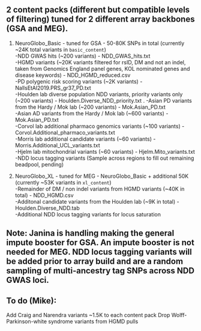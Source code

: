 ## 2 content packs (different but compatible levels of filtering) tuned for 2 different array backbones (GSA and MEG).

1. NeuroGlobo_Basic - tuned for GSA - 50-80K SNPs in total (currently ~24K total variants in ```basic_content```)  
-NDD GWAS hits (~200 variants) - NDD_GWAS_hits.txt   
-HGMD variants (~20K variants filtered for rsID, DM and not an indel, taken from Genomics England panel genes, KOL nominated genes and disease keywords) - NDD_HGMD_reduced.csv  
-PD polygenic risk scoring variants (~2K variants) - NallsEtAl2019.PRS_gr37_PD.txt  
-Houlden lab diverse population NDD variants, priority variants only (~200 variants) - Houlden.Diverse_NDD_priority.txt . 
-Asian PD variants from the Hardy / Mok lab (~200 variants) - Mok.Asian_PD.txt   
-Asian AD variants from the Hardy / Mok lab (~600 variants) - Mok.Asian_PD.txt  
-Corvol lab additional pharmaco genomics variants (~100 variants) - Corvol.Additional_pharmaco_variants.txt  
-Morris lab additional candidate variants (~60 variants) - Morris.Additional_UCL_variants.txt  
-Hjelm lab mitochondrial variants (~60 variants) - Hjelm.Mito_variants.txt  
-NDD locus tagging variants (Sample across regions to fill out remaining beadpool, pending)  

2. NeuroGlobo_XL - tuned for MEG - NeuroGlobo_Basic + additional 50K  (currently ~53K variants in ```xl_content```)  
-Remainder of DM / non indel variants from HGMD variants (~40K in total) - NDD_HGMD.csv  
-Additonal candidate variants from the Houlden lab (~9K in total) - Houlden.Diverse_NDD.tab  
-Additional NDD locus tagging variants for locus saturation  

## Note: Janina is handling making the general impute booster for GSA. An impute booster is not needed for MEG. NDD locus tagging variants will be added prior to array build and are a random sampling of multi-ancestry tag SNPs across NDD GWAS loci.

## To do (Mike):
Add Craig and Narendra variants ~1.5K to each content pack 
Drop Wolff-Parkinson-white syndrome variants from HGMD pulls
